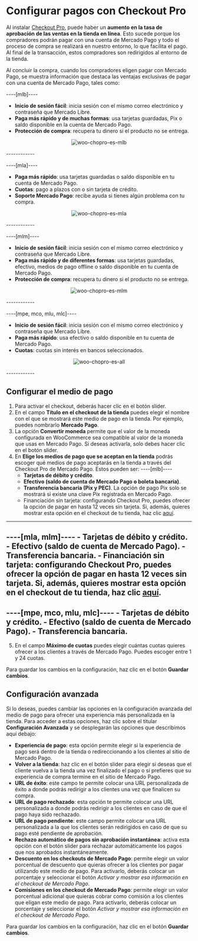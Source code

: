 # Configurar pagos con Checkout Pro

Al instalar [Checkout Pro](/developers/es/docs/checkout-pro/landing), puede haber un **aumento en la tasa de aprobación de las ventas en la tienda en línea**. Esto sucede porque los compradores podrán pagar con una cuenta de Mercado Pago y todo el proceso de compra se realizará en nuestro entorno, lo que facilita el pago. Al final de la transacción, estos compradores son redirigidos al entorno de la tienda.

Al concluir la compra, cuando los compradores eligen pagar con Mercado Pago, se muestra información que destaca las ventajas exclusivas de pagar con una cuenta de Mercado Pago, tales como:

----[mlb]----
* **Inicio de sesión fácil**: inicia sesión con el mismo correo electrónico y contraseña que Mercado Libre.
* **Paga más rápido y de muchas formas**: usa tarjetas guardadas, Pix o saldo disponible en la cuenta de Mercado Pago.
* **Protección de compra**: recupera tu dinero si el producto no se entrega.

<center>

![woo-chopro-es-mlb](/images/woocomerce/woo-chopro-es-mlb.png)

</center>
------------

----[mla]----
* **Paga más rápido**: usa tarjetas guardadas o saldo disponible en tu cuenta de Mercado Pago.
* **Cuotas**: pago a plazos con o sin tarjeta de crédito.
* **Soporte Mercado Pago**: recibe ayuda si tienes algún problema con tu compra.

<center>

![woo-chopro-es-mla](/images/woocomerce/woo-chopro-es-mla.png)

</center>
------------

----[mlm]----
* **Inicio de sesión fácil**: inicia sesión con el mismo correo electrónico y contraseña que Mercado Libre.
* **Paga más rápido y de diferentes formas**: usa tarjetas guardadas, efectivo, medios de pago offline o saldo disponible en tu cuenta de Mercado Pago.
* **Protección de compra**: recupera tu dinero si el producto no se entrega.

<center>

![woo-chopro-es-mlm](/images/woocomerce/woo-chopro-es-mlm.png)

</center>
------------

----[mpe, mco, mlu, mlc]----
* **Inicio de sesión fácil**: inicia sesión con el mismo correo electrónico y contraseña que Mercado Libre.
* **Paga más rápido**: usa efectivo o saldo disponible en tu cuenta de Mercado Pago.
* **Cuotas**: cuotas sin interés en bancos seleccionados.

<center>

![woo-chopro-es-all](/images/woocomerce/woo-chopro-es-all.png)

</center>
------------

## Configurar el medio de pago

1. Para activar el checkout, deberás hacer clic en el botón slider.
2. En el campo **Título en el checkout de la tienda** puedes elegir el nombre con el que se mostrará este medio de pago en la tienda. Por ejemplo, puedes nombrarlo **Mercado Pago**.
3. La opción **Convertir moneda** permite que el valor de la moneda configurada en WooCommerce sea compatible al valor de la moneda que usas en Mercado Pago. Si deseas activarla, solo debes hacer clic en el botón slider. 
4. En **Elige los medios de pago que se aceptan en la tienda** podrás escoger qué medios de pago aceptarás en la tienda a través del Checkout Pro de Mercado Pago. Estos pueden ser:
----[mlb]----
    - **Tarjetas de débito y crédito**.
    - **Efectivo (saldo de cuenta de Mercado Pago o boleta bancaria)**.
    - **Transferencia bancaria (Pix y PEC)**. La opción de pago Pix solo se mostrará si existe una clave Pix registrada en Mercado Pago.
    - Financiación sin tarjeta: configurando Checkout Pro, puedes ofrecer la opción de pagar en hasta 12 veces sin tarjeta. Si, además, quieres mostrar esta opción en el checkout de tu tienda, haz clic [aquí](/developers/es/docs/woocommerce/payments-configuration/mercado-credito).
------------
----[mla, mlm]----
    - **Tarjetas de débito y crédito**.
    - Efectivo (saldo de cuenta de Mercado Pago).
    - Transferencia bancaria.
    - Financiación sin tarjeta: configurando Checkout Pro, puedes ofrecer la opción de pagar en hasta 12 veces sin tarjeta. Si, además, quieres mostrar esta opción en el checkout de tu tienda, haz clic [aquí](/developers/es/docs/woocommerce/payments-configuration/mercado-credito).
------------
----[mpe, mco, mlu, mlc]----
    - Tarjetas de débito y crédito.
    - Efectivo (saldo de cuenta de Mercado Pago).
    - Transferencia bancaria.
------------
5. En el campo **Máximo de cuotas** puedes elegir cuántas cuotas quieres ofrecer a los clientes a través de Mercado Pago. Puedes escoger entre 1 y 24 cuotas. 

Para guardar los cambios en la configuración, haz clic en el botón **Guardar cambios**.

## Configuración avanzada

Si lo deseas, puedes cambiar las opciones en la configuración avanzada del medio de pago para ofrecer una experiencia más personalizada en la tienda. Para acceder a estas opciones, haz clic sobre el titular **Configuración Avanzada** y se desplegarán las opciones que describimos aquí debajo: 

- **Experiencia de pago**: esta opción permite elegir si la experiencia de pago será dentro de la tienda o redireccionando a los clientes al sitio de Mercado Pago.
- **Volver a la tienda**: haz clic en el botón slider para elegir si deseas que el cliente vuelva a la tienda una vez finalizado el pago o si prefieres que su experiencia de compra termine en el sitio de Mercado Pago.
- **URL de éxito**: este campo te permite colocar una URL personalizada de éxito a donde podrás redirigir a los clientes una vez que finalicen su compra. 
- **URL de pago rechazado**: esta opción te permite colocar una URL personalizada a donde podrás redirigir a los clientes en caso de que el pago haya sido rechazado. 
- **URL de pago pendiente**: este campo permite colocar una URL personalizada a la que los clientes serán redirigidos en caso de que su pago esté pendiente de aprobación.
- **Rechazo automático de pagos sin aprobación instantánea**: activa esta opción con el botón slider para rechazar automáticamente los pagos que nos aprobados instantáneamente. 
- **Descuento en los checkouts de Mercado Pago**: permite elegir un valor porcentual de descuento que quieras ofrecer a los clientes por pagar utilizando este medio de pago. Para activarlo, deberás colocar un porcentaje y seleccionar el botón _Activar y mostrar esa información en el checkout de Mercado Pago_.
- **Comisiones en los checkout de Mercado Pago**: permite elegir un valor porcentual adicional que quieras cobrar como comisión a los clientes que eligan este medio de pago. Para activarlo, deberás colocar un porcentaje y seleccionar el botón _Activar y mostrar esa información en el checkout de Mercado Pago_.

Para guardar los cambios en la configuración, haz clic en el botón **Guardar cambios**.

